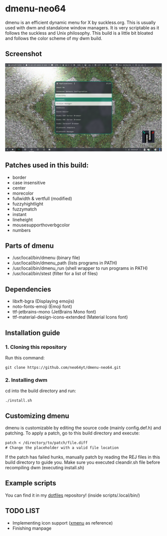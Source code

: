 # dmenu-neo64
dmenu is an efficient dynamic menu for X by suckless.org. This is usually used with dwm and standalone window managers. It is very scriptable as it follows the suckless and Unix philosophy. This build is a little bit bloated and follows the color scheme of my dwm build.

## Screenshot
![screenshot](dmenu.png)

## Patches used in this build:
* border
* case insensitive 
* center
* morecolor
* fullwidth & vertfull (modified)
* fuzzyhightlight
* fuzzymatch
* instant
* lineheight
* mousesupporthoverbgcolor
* numbers

## Parts of dmenu
* /usr/local/bin/dmenu (binary file)
* /usr/local/bin/dmenu_path (lists programs in PATH)
* /usr/local/bin/dmenu_run (shell wrapper to run programs in PATH)
* /usr/local/bin/stest (filter for a list of files)

## Dependencies
* libxft-bgra (Displaying emojis)
* noto-fonts-emoji (Emoji font)
* ttf-jetbrains-mono (JetBrains Mono font)
* ttf-material-design-icons-extended (Material Icons font)

## Installation guide

### 1. Cloning this repository
Run this command:
```
git clone https://github.com/neo64yt/dmenu-neo64.git
```

### 2. Installing dwm
cd into the build directory and run:
```
./install.sh
```

## Customizing dmenu
dmenu is customizable by editing the source code (mainly config.def.h) and patching. To apply a patch, go to this build directory and execute:
```
patch < /directory/to/patch/file.diff
# Change the placeholder with a valid file location
```
If the patch has failed hunks, manually patch by reading the REJ files in this build directory to guide you.
Make sure you executed cleandir.sh file before recompiling dwm (executing install.sh)

## Example scripts
You can find it in my [dotfiles](https://github.com/neo64yt/dotfiles/) repository! (inside scripts/.local/bin/)


## TODO LIST
* Implementing icon support ([xmenu](https://github.com/phillbush/xmenu) as reference)
* Finishing manpage
